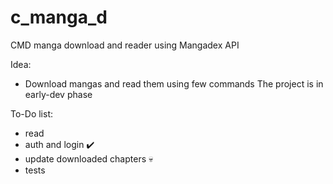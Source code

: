 # c_manga_d

CMD manga download and reader using Mangadex API

Idea:
  - Download mangas and read them using few commands
The project is in early-dev phase

To-Do list:
 - read
 - auth and login ✔️
 - update downloaded chapters 💀
 - tests
